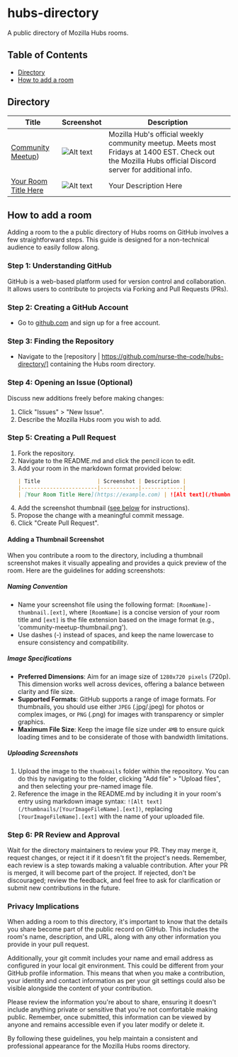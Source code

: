 # hubs-directory
A public directory of Mozilla Hubs rooms.

## Table of Contents
- [Directory](#directory)
- [How to add a room](#how-to-add-a-room)


## Directory

| Title                  | Screenshot | Description |
|------------------------|------------|-------------|
| [Community Meetup](https://hubs.mozilla.com/NXdJLZB/community-meetup/)) | ![Alt text](/thumbnails/community-meetup-thumbnail.jpg) | Mozilla Hub's official weekly community meetup. Meets most Fridays at 1400 EST. Check out the Mozilla Hubs official Discord server for additional info. |
| [Your Room Title Here](https://example.com) | ![Alt text](/thumbnails/your-image-thumbnail.jpg) | Your Description Here | <!-- Leave this line in place; place new rooms above this line -->


## How to add a room
Adding a room to the a public directory of Hubs rooms on GitHub involves a few straightforward steps. This guide is designed for a non-technical audience to easily follow along.

### **Step 1: Understanding GitHub**

GitHub is a web-based platform used for version control and collaboration. It allows users to contribute to projects via Forking and Pull Requests (PRs).

### **Step 2: Creating a GitHub Account**

- Go to [github.com](https://github.com) and sign up for a free account.

### **Step 3: Finding the Repository**

- Navigate to the [repository | https://github.com/nurse-the-code/hubs-directory/] containing the Hubs room directory.

### **Step 4: Opening an Issue (Optional)**

Discuss new additions freely before making changes:
1. Click "Issues" > "New Issue".
2. Describe the Mozilla Hubs room you wish to add.

### **Step 5: Creating a Pull Request**

1. Fork the repository.
2. Navigate to the README.md and click the pencil icon to edit.
3. Add your room in the markdown format provided below:
    ```markdown
    | Title                  | Screenshot | Description |
    |------------------------|------------|-------------|
    | [Your Room Title Here](https://example.com) | ![Alt text](/thumbnails/yourimage.jpg) | Your Description Here |
    ```
4. Add the screenshot thumbnail ([see below](#adding-a-thumbnail-screenshot) for instructions).
5. Propose the change with a meaningful commit message.
6. Click "Create Pull Request".

#### **Adding a Thumbnail Screenshot**

When you contribute a room to the directory, including a thumbnail screenshot makes it visually appealing and provides a quick preview of the room. Here are the guidelines for adding screenshots:

##### **Naming Convention**

- Name your screenshot file using the following format: `[RoomName]-thumbnail.[ext]`, where `[RoomName]` is a concise version of your room title and `[ext]` is the file extension based on the image format (e.g., 'community-meetup-thumbnail.png').
- Use dashes (-) instead of spaces, and keep the name lowercase to ensure consistency and compatibility.

##### **Image Specifications**

- **Preferred Dimensions**: Aim for an image size of `1280x720 pixels` (720p). This dimension works well across devices, offering a balance between clarity and file size.
- **Supported Formats**: GitHub supports a range of image formats. For thumbnails, you should use either `JPEG` (.jpg/.jpeg) for photos or complex images, or `PNG` (.png) for images with transparency or simpler graphics.
- **Maximum File Size**: Keep the image file size under `4MB` to ensure quick loading times and to be considerate of those with bandwidth limitations.

##### **Uploading Screenshots**

1. Upload the image to the `thumbnails` folder within the repository. You can do this by navigating to the folder, clicking "Add file" > "Upload files", and then selecting your pre-named image file.
2. Reference the image in the README.md by including it in your room's entry using markdown image syntax: `![Alt text](/thumbnails/[YourImageFileName].[ext])`, replacing `[YourImageFileName].[ext]` with the name of your uploaded file.


### **Step 6: PR Review and Approval**

Wait for the directory maintainers to review your PR. They may merge it, request changes, or reject it if it doesn't fit the project's needs. Remember, each review is a step towards making a valuable contribution. After your PR is merged, it will become part of the project. If rejected, don't be discouraged; review the feedback, and feel free to ask for clarification or submit new contributions in the future.


### Privacy Implications

When adding a room to this directory, it's important to know that the details you share become part of the public record on GitHub. This includes the room's name, description, and URL, along with any other information you provide in your pull request.

Additionally, your git commit includes your name and email address as configured in your local git environment. This could be different from your GitHub profile information. This means that when you make a contribution, your identity and contact information as per your git settings could also be visible alongside the content of your contribution.

Please review the information you're about to share, ensuring it doesn't include anything private or sensitive that you're not comfortable making public. Remember, once submitted, this information can be viewed by anyone and remains accessible even if you later modify or delete it.


By following these guidelines, you help maintain a consistent and professional appearance for the Mozilla Hubs rooms directory.
